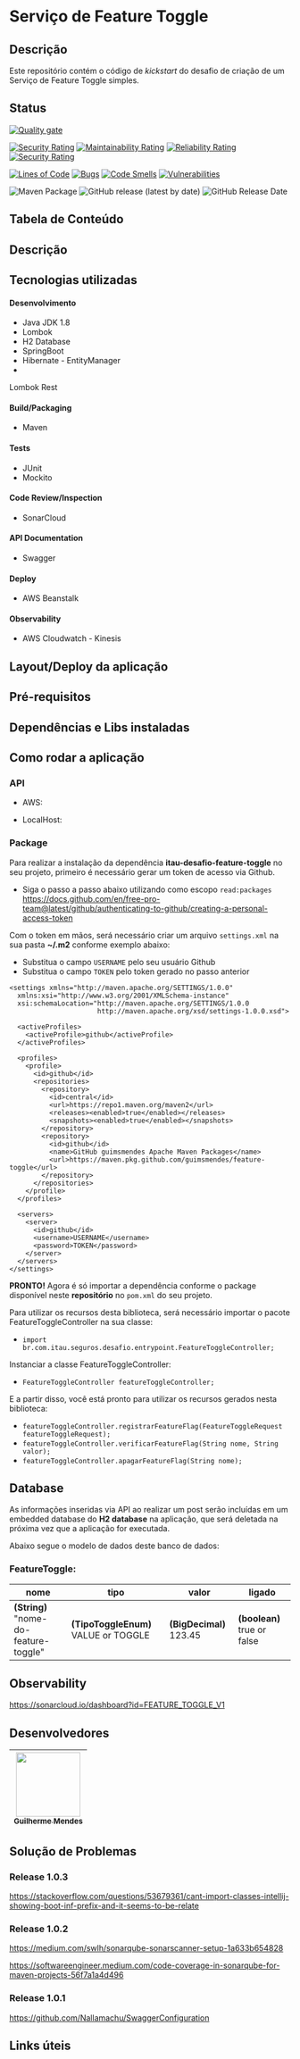 # Serviço de Feature Toggle
## Descrição
Este repositório contém o código de _kickstart_ do desafio de criação de um Serviço de Feature Toggle simples.
## Status



[![Quality gate](https://sonarcloud.io/api/project_badges/quality_gate?project=FEATURE_TOGGLE_V1)](https://sonarcloud.io/dashboard?id=FEATURE_TOGGLE_V1)

[![Security Rating](https://sonarcloud.io/api/project_badges/measure?project=FEATURE_TOGGLE_V1&metric=security_rating)](https://sonarcloud.io/dashboard?id=FEATURE_TOGGLE_V1)
[![Maintainability Rating](https://sonarcloud.io/api/project_badges/measure?project=FEATURE_TOGGLE_V1&metric=sqale_rating)](https://sonarcloud.io/dashboard?id=FEATURE_TOGGLE_V1)
[![Reliability Rating](https://sonarcloud.io/api/project_badges/measure?project=FEATURE_TOGGLE_V1&metric=reliability_rating)](https://sonarcloud.io/dashboard?id=FEATURE_TOGGLE_V1)
[![Security Rating](https://sonarcloud.io/api/project_badges/measure?project=FEATURE_TOGGLE_V1&metric=security_rating)](https://sonarcloud.io/dashboard?id=FEATURE_TOGGLE_V1)

[![Lines of Code](https://sonarcloud.io/api/project_badges/measure?project=FEATURE_TOGGLE_V1&metric=ncloc)](https://sonarcloud.io/dashboard?id=FEATURE_TOGGLE_V1)
[![Bugs](https://sonarcloud.io/api/project_badges/measure?project=FEATURE_TOGGLE_V1&metric=bugs)](https://sonarcloud.io/dashboard?id=FEATURE_TOGGLE_V1)
[![Code Smells](https://sonarcloud.io/api/project_badges/measure?project=FEATURE_TOGGLE_V1&metric=code_smells)](https://sonarcloud.io/dashboard?id=FEATURE_TOGGLE_V1)
[![Vulnerabilities](https://sonarcloud.io/api/project_badges/measure?project=FEATURE_TOGGLE_V1&metric=vulnerabilities)](https://sonarcloud.io/dashboard?id=FEATURE_TOGGLE_V1)

![Maven Package](https://github.com/guimsmendes/feature-toggle/workflows/Maven%20Package/badge.svg?branch=1.0.2)
<img alt="GitHub release (latest by date)" src="https://img.shields.io/github/v/release/guimsmendes/feature-toggle">
<img alt="GitHub Release Date" src="https://img.shields.io/github/release-date/guimsmendes/feature-toggle">


## Tabela de Conteúdo
## Descrição

## Tecnologias utilizadas

#### Desenvolvimento
* Java JDK 1.8
* Lombok
* H2 Database
* SpringBoot
* Hibernate - EntityManager
* 
Lombok
Rest


#### Build/Packaging
* Maven

#### Tests
* JUnit
* Mockito

#### Code Review/Inspection
* SonarCloud

#### API Documentation
* Swagger

#### Deploy
* AWS Beanstalk

#### Observability
* AWS Cloudwatch - Kinesis



## Layout/Deploy da aplicação

## Pré-requisitos

## Dependências e Libs instaladas
## Como rodar a aplicação

### API
* AWS:

* LocalHost:

### Package
Para realizar a instalação da dependência **itau-desafio-feature-toggle** no seu projeto, primeiro é necessário gerar um token de acesso via Github.
* Siga o passo a passo abaixo utilizando como escopo `read:packages`
https://docs.github.com/en/free-pro-team@latest/github/authenticating-to-github/creating-a-personal-access-token

Com o token em mãos, será necessário criar um arquivo `settings.xml` na sua pasta **~/.m2** conforme exemplo abaixo:
* Substitua o campo `USERNAME` pelo seu usuário Github
* Substitua o campo `TOKEN` pelo token gerado no passo anterior

```
<settings xmlns="http://maven.apache.org/SETTINGS/1.0.0"
  xmlns:xsi="http://www.w3.org/2001/XMLSchema-instance"
  xsi:schemaLocation="http://maven.apache.org/SETTINGS/1.0.0
                      http://maven.apache.org/xsd/settings-1.0.0.xsd">

  <activeProfiles>
    <activeProfile>github</activeProfile>
  </activeProfiles>

  <profiles>
    <profile>
      <id>github</id>
      <repositories>
        <repository>
          <id>central</id>
          <url>https://repo1.maven.org/maven2</url>
          <releases><enabled>true</enabled></releases>
          <snapshots><enabled>true</enabled></snapshots>
        </repository>
        <repository>
          <id>github</id>
          <name>GitHub guimsmendes Apache Maven Packages</name>
          <url>https://maven.pkg.github.com/guimsmendes/feature-toggle</url>
        </repository>
      </repositories>
    </profile>
  </profiles>

  <servers>
    <server>
      <id>github</id>
      <username>USERNAME</username>
      <password>TOKEN</password>
    </server>
  </servers>
</settings>
```
**PRONTO!** Agora é só importar a dependência conforme o package disponível neste **repositório** no `pom.xml` do seu projeto.

Para utilizar os recursos desta biblioteca, será necessário importar o pacote FeatureToggleController na sua classe:
* `import br.com.itau.seguros.desafio.entrypoint.FeatureToggleController;`

Instanciar a classe FeatureToggleController:
* `FeatureToggleController featureToggleController;`

E a partir disso, você está pronto para utilizar os recursos gerados nesta biblioteca:
* `featureToggleController.registrarFeatureFlag(FeatureToggleRequest featureToggleRequest);`
* `featureToggleController.verificarFeatureFlag(String nome, String valor);`
* `featureToggleController.apagarFeatureFlag(String nome);`

## Database

As informações inseridas via API ao realizar um post serão incluídas em um embedded database do **H2 database** na aplicação, que será deletada na próxima vez que a aplicação for executada.

Abaixo segue o modelo de dados deste banco de dados:

### FeatureToggle: 
|nome|tipo|valor|ligado|
| -------- | -------- | -------- |-------- |
|**(String)** "nome-do-feature-toggle" |**(TipoToggleEnum)** VALUE or TOGGLE|**(BigDecimal)** 123.45|**(boolean)** true or false|

## Observability
https://sonarcloud.io/dashboard?id=FEATURE_TOGGLE_V1


## Desenvolvedores

[<img src="https://ibb.co/k8Ck2Qk" width=115 > <br> <sub> Guilherme Mendes </sub>](https://github.com/guimsmendes) |
| :---: |  


## Solução de Problemas

### Release 1.0.3

 https://stackoverflow.com/questions/53679361/cant-import-classes-intellij-showing-boot-inf-prefix-and-it-seems-to-be-relate

### Release 1.0.2

https://medium.com/swlh/sonarqube-sonarscanner-setup-1a633b654828

https://softwareengineer.medium.com/code-coverage-in-sonarqube-for-maven-projects-56f7a1a4d496

### Release 1.0.1

https://github.com/Nallamachu/SwaggerConfiguration



## Links úteis
